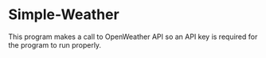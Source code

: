 # Simple-Weather

This program makes a call to OpenWeather API so an API key is required for the program to run properly. 
